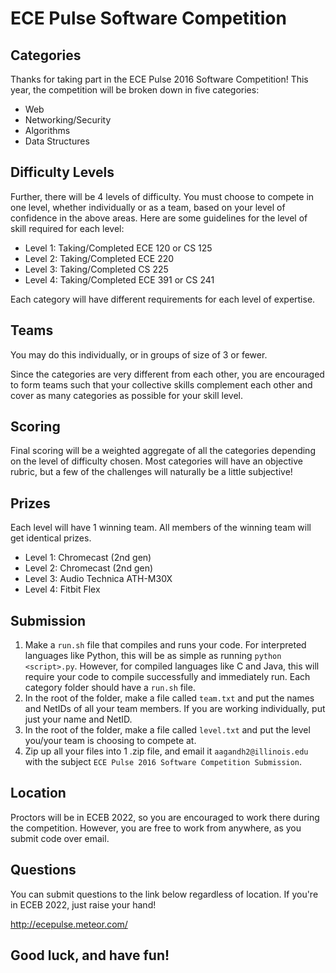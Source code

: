 # ECE Pulse Software Competition

## Categories

Thanks for taking part in the ECE Pulse 2016 Software Competition! This year, the competition will be broken down in five categories: 
  * Web
  * Networking/Security
  * Algorithms
  * Data Structures

## Difficulty Levels

Further, there will be 4 levels of difficulty. You must choose to compete in one level, whether individually or as a team, based on your level of confidence in the above areas. Here are some guidelines for the level of skill required for each level: 
  * Level 1: Taking/Completed ECE 120 or CS 125
  * Level 2: Taking/Completed ECE 220
  * Level 3: Taking/Completed CS 225
  * Level 4: Taking/Completed ECE 391 or CS 241

Each category will have different requirements for each level of expertise.

## Teams

You may do this individually, or in groups of size of 3 or fewer.

Since the categories are very different from each other, you are encouraged to form teams such that your collective skills complement each other and cover as many categories as possible for your skill level.

## Scoring

Final scoring will be a weighted aggregate of all the categories depending on the level of difficulty chosen. Most categories will have an objective rubric, but a few of the challenges will naturally be a little subjective!

## Prizes

Each level will have 1 winning team. All members of the winning team will get identical prizes.

* Level 1: Chromecast (2nd gen)
* Level 2: Chromecast (2nd gen)
* Level 3: Audio Technica ATH-M30X
* Level 4: Fitbit Flex

## Submission

  1. Make a `run.sh` file that compiles and runs your code. For interpreted languages like Python, this will be as simple as running `python <script>.py`. However, for compiled languages like C and Java, this will require your code to compile successfully and immediately run. Each category folder should have a `run.sh` file.
  2. In the root of the folder, make a file called `team.txt` and put the names and NetIDs of all your team members. If you are working individually, put just your name and NetID. 
  3. In the root of the folder, make a file called `level.txt` and put the level you/your team is choosing to compete at.
  4. Zip up all your files into 1 .zip file, and email it `aagandh2@illinois.edu` with the subject `ECE Pulse 2016 Software Competition Submission`. 

## Location

Proctors will be in ECEB 2022, so you are encouraged to work there during the competition. However, you are free to work from anywhere, as you submit code over email. 

## Questions

You can submit questions to the link below regardless of location. If you're in ECEB 2022, just raise your hand!

http://ecepulse.meteor.com/

## Good luck, and have fun!
